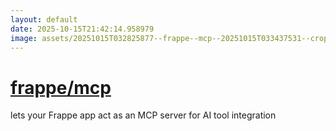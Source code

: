 ```yaml
---
layout: default
date: 2025-10-15T21:42:14.958979
image: assets/20251015T032825877--frappe--mcp--20251015T033437531--cropped.png
---
```


# [frappe/mcp](https://github.com/frappe/mcp)

lets your Frappe app act as an MCP server for AI tool integration
